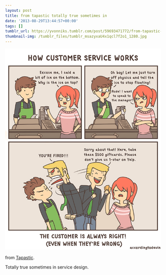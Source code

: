 ```yaml
---
layout: post
title: from tapastic totally true sometimes in
date: '2013-08-29T13:44:57+00:00'
tags: []
tumblr_url: https://yvonniks.tumblr.com/post/59693471772/from-tapastic-totally-true-sometimes-in
thumbnail-img: /tumblr_files/tumblr_msazyxaU4x1qcl7f2o1_1280.jpg
---
```

 ![](/tumblr_files/tumblr_msazyxaU4x1qcl7f2o1_1280.jpg)  

from [Tapastic](http://tapastic.com/episode/14266).&nbsp;[  
](http://tapastic.com/episode/14266 "Tapastic")

Totally true sometimes in service design.&nbsp;
